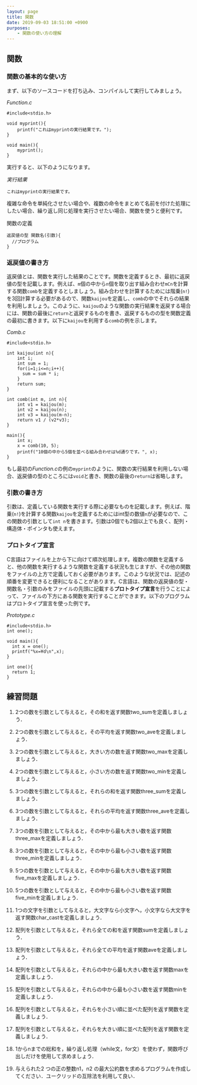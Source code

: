 ```yaml
---
layout: page
title: 関数
date: 2019-09-03 18:51:00 +0900
purposes:
    - 関数の使い方の理解
---
```


関数
--------------

### 関数の基本的な使い方

まず、以下のソースコードを打ち込み、コンパイルして実行してみましょう。

*Function.c*<br>

    #include<stdio.h>

    void myprint(){
        printf("これはmyprintの実行結果です。");
    }

    void main(){
        myprint();
    }

実行すると、以下のようになります。

*実行結果*

    これはmyprintの実行結果です。

複雑な命令を単純化させたい場合や、複数の命令をまとめて名前を付けた処理にしたい場合、繰り返し同じ処理を実行させたい場合、関数を使うと便利です。


関数の定義

    返戻値の型 関数名(引数){
      //プログラム
    }

### 返戻値の書き方

返戻値とは、関数を実行した結果のことです。関数を定義するとき、最初に返戻値の型を記載します。例えば、`m`個の中から`n`個を取り出す組み合わせ`mCn`を計算する関数`comb`を定義するとしましょう。組み合わせを計算するためには階乗(`n!`)を3回計算する必要があるので、関数`kaijou`を定義し、`comb`の中でそれらの結果を利用しましょう。このように、`kaijou`のような関数の実行結果を返戻する場合には、関数の最後に`return`と返戻するものを書き、返戻するものの型を関数定義の最初に書きます。以下に`kaijou`を利用する`comb`の例を示します。

*Comb.c*<br>

    #include<stdio.h>

    int kaijou(int n){
        int i;
        int sum = 1;
        for(i=1;i<=n;i++){
          sum = sum * i;
        }
        return sum;
    }

    int comb(int m, int n){
        int v1 = kaijou(m);
        int v2 = kaijou(n);
        int v3 = kaijou(m-n);
        return v1 / (v2*v3);
    }

    main(){ 
        int x; 
        x = comb(10, 5); 
        printf("10個の中から5個を並べる組み合わせは%d通りです。", x); 
    }

もし最初の*Function.c*の例の`myprint`のように、関数の実行結果を利用しない場合、返戻値の型のところには`void`と書き、関数の最後の`return`は省略します。

### 引数の書き方

引数は、定義している関数を実行する際に必要なものを記載します。例えば、階乗(`n!`)を計算する関数`kaijou`を定義するためにはint型の数値`n`が必要なので、この関数の引数として`int n`を書きます。引数は0個でも2個以上でも良く、配列・構造体・ポインタも使えます。


### プロトタイプ宣言

C言語はファイルを上から下に向けて順次処理します。複数の関数を定義すると、他の関数を実行するような関数を定義する状況も生じますが、その他の関数をファイルの上方で定義しておく必要があります。このような状況では、記述の順番を変更できると便利になることがあります。C言語は、関数の返戻値の型・関数名・引数のみをファイルの先頭に記載する**プロトタイプ宣言**を行うことによって、ファイルの下方にある関数を実行することができます。以下のプログラムはプロトタイプ宣言を使った例です。

*Prototype.c*<br>

    #include<stdio.h>
    int one();

    void main(){
      int x = one();
      printf("%x=¥d\n",x);
    }

    int one(){
      return 1;
    }





練習問題
--------
1.	2つの数を引数として与えると，その和を返す関数two_sumを定義しましょう．

2.	2つの数を引数として与えると，その平均を返す関数two_aveを定義しましょう．

3.	2つの数を引数として与えると，大きい方の数を返す関数two_maxを定義しましょう．

4.	2つの数を引数として与えると，小さい方の数を返す関数two_minを定義しましょう．

5.	3つの数を引数として与えると，それらの和を返す関数three_sumを定義しましょう．

6.	3つの数を引数として与えると，それらの平均を返す関数three_aveを定義しましょう．

7.	3つの数を引数として与えると，その中から最も大きい数を返す関数three_maxを定義しましょう．

8.	3つの数を引数として与えると，その中から最も小さい数を返す関数three_minを定義しましょう．

9.	5つの数を引数として与えると，その中から最も大きい数を返す関数five_maxを定義しましょう．

10.	5つの数を引数として与えると，その中から最も小さい数を返す関数five_minを定義しましょう．

11.	1つの文字を引数として与えると，大文字なら小文字へ，小文字なら大文字を返す関数char_castを定義しましょう．

12.	配列を引数として与えると，それら全ての和を返す関数sumを定義しましょう．

13.	配列を引数として与えると，それら全ての平均を返す関数aveを定義しましょう．

14.	配列を引数として与えると，それらの中から最も大きい数を返す関数maxを定義しましょう．

15.	配列を引数として与えると，それらの中から最も小さい数を返す関数minを定義しましょう．

16.	配列を引数として与えると，それらを小さい順に並べた配列を返す関数を定義しましょう．

17.	配列を引数として与えると，それらを大きい順に並べた配列を返す関数を定義しましょう．

18.	1からnまでの総和を，繰り返し処理（while文，for文）を使わず，関数呼び出しだけを使用して求めましょう．

19.	与えられた2 つの正の整数n1，n2 の最大公約数を求めるプログラムを作成してください．ユークリッドの互除法を利用して良い．
